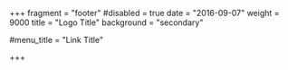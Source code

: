 +++
fragment = "footer"
#disabled = true
date = "2016-09-07"
weight = 9000
title = "Logo Title"
background = "secondary"

#menu_title = "Link Title"

+++